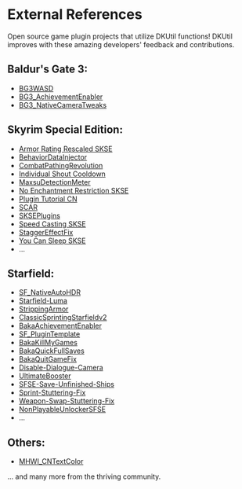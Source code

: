 # External References

Open source game plugin projects that utilize DKUtil functions! DKUtil improves with these amazing developers' feedback and contributions.

## Baldur's Gate 3:  

+ [BG3WASD](https://github.com/Ch4nKyy/BG3WASD)
+ [BG3_AchievementEnabler](https://github.com/gottyduke/BG3_AchievementEnabler)
+ [BG3_NativeCameraTweaks](https://github.com/ersh1/BG3_NativeCameraTweaks)

## Skyrim Special Edition:

+ [Armor Rating Rescaled SKSE](https://github.com/gottyduke/ArmorRatingRescaledRemake)
+ [BehaviorDataInjector](https://github.com/max-su-2019/BehaviorDataInjector)
+ [CombatPathingRevolution](https://github.com/max-su-2019/CombatPathingRevolution)
+ [Individual Shout Cooldown](https://github.com/gottyduke/IndividualShoutCooldownRemake)
+ [MaxsuDetectionMeter](https://github.com/max-su-2019/MaxsuDetectionMeter)
+ [No Enchantment Restriction SKSE](https://github.com/gottyduke/NoEnchantmentRestrictionRemake)
+ [Plugin Tutorial CN](https://github.com/gottyduke/PluginTutorialCN)
+ [SCAR](https://github.com/max-su-2019/SCAR)
+ [SKSEPlugins](https://github.com/gottyduke/SKSEPlugins)
+ [Speed Casting SKSE](https://github.com/gottyduke/SpeedCastingRemake)
+ [StaggerEffectFix](https://github.com/max-su-2019/StaggerEffectFix)
+ [You Can Sleep SKSE](https://github.com/gottyduke/YouCanSleepRemake)
+ ...

## Starfield:

+ [SF_NativeAutoHDR](https://github.com/ersh1/SF_NativeAutoHDR)
+ [Starfield-Luma](https://github.com/EndlesslyFlowering/Starfield-Luma)
+ [StrippingArmor](https://github.com/cotyounoyume/StrippingArmor)
+ [ClassicSprintingStarfieldv2](https://github.com/MCPC10/ClassicSprintingStarfieldv2)
+ [BakaAchievementEnabler](https://github.com/shad0wshayd3/BakaAchievementEnabler)
+ [SF_PluginTemplate](https://github.com/gottyduke/SF_PluginTemplate)
+ [BakaKillMyGames](https://github.com/shad0wshayd3/BakaKillMyGames)
+ [BakaQuickFullSaves](https://github.com/shad0wshayd3/BakaQuickFullSaves)
+ [BakaQuitGameFix](https://github.com/shad0wshayd3/BakaQuitGameFix)
+ [Disable-Dialogue-Camera](https://github.com/AntoniX35/Disable-Dialogue-Camera)
+ [UltimateBooster](https://github.com/cotyounoyume/UltimateBooster)
+ [SFSE-Save-Unfinished-Ships](https://github.com/kvnmtz/SFSE-Save-Unfinished-Ships)
+ [Sprint-Stuttering-Fix](https://github.com/AntoniX35/Sprint-Stuttering-Fix)
+ [Weapon-Swap-Stuttering-Fix](https://github.com/AntoniX35/Weapon-Swap-Stuttering-Fix)
+ [NonPlayableUnlockerSFSE](https://github.com/cotyounoyume/NonPlayableUnlockerSFSE)
+ ...

## Others:

+ [MHWI_CNTextColor](https://github.com/gottyduke/MHW-I_CNTextColor)

... and many more from the thriving community. 